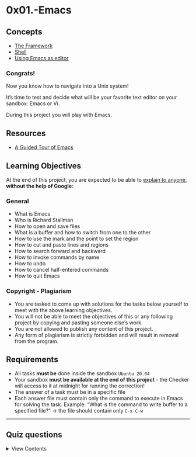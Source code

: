 # 0x01.-Emacs

## Concepts
- [The Framework](https://intranet.alxswe.com/concepts/559)
- [Shell](https://intranet.alxswe.com/concepts/9)
- [Using Emacs as editor](https://www.gnu.org/software/emacs/tour/)

### Congrats!
Now you know how to navigate into a Unix system!  

It’s time to test and decide what will be your favorite text editor on your sandbox: Emacs or Vi.  

During this project you will play with Emacs.  

## Resources
- [A Guided Tour of Emacs](https://www.gnu.org/software/emacs/tour/)

## Learning Objectives
At the end of this project, you are expected to be able to [explain to anyone](https://fs.blog/feynman-technique/), **without the help of Google**:
### General
- What is Emacs
- Who is Richard Stallman
- How to open and save files
- What is a buffer and how to switch from one to the other
- How to use the mark and the point to set the region
- How to cut and paste lines and regions
- How to search forward and backward
- How to invoke commands by name
- How to undo
- How to cancel half-entered commands
- How to quit Emacs

### Copyright - Plagiarism
- You are tasked to come up with solutions for the tasks below yourself to meet with the above learning objectives.
- You will not be able to meet the objectives of this or any following project by copying and pasting someone else’s work.
- You are not allowed to publish any content of this project.
- Any form of plagiarism is strictly forbidden and will result in removal from the program.

## Requirements
- All tasks **must be** done inside the sandbox `Ubuntu 20.04`
- Your sandbox **must be available at the end of this project** - the Checker will access to it at midnight for running the correction!
- The answer of a task must be in a specific file
- Each answer file must contain only the command to execute in Emacs for solving the task. Example: “What is the command to write buffer to a specified file?” -> the file should contain only `C-x C-w`

---
## Quiz questions

<details>
<summary>View Contents</summary>

### Question #0
In Emacs’ documentation, what does `M` in a shortcut command stand for?
- [x]Meta
- [ ]Shift + M
- [x]Alt
